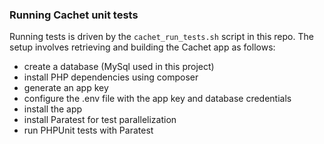 ### Running Cachet unit tests

Running tests is driven by the `cachet_run_tests.sh` script in this repo.
The setup involves retrieving and building the Cachet app as follows:

- create a database (MySql used in this project)
- install PHP dependencies using composer
- generate an app key
- configure the .env file with the app key and database credentials
- install the app
- install Paratest for test parallelization
- run PHPUnit tests with Paratest

